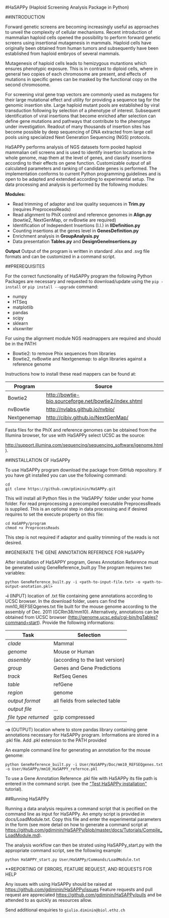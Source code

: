 #HaSAPPy (Haploid Screening Analysis Package in Python)



##INTRODUCTION

Forward genetic screens are becoming increasingly useful as approaches to unveil the complexity of cellular mechanisms. Recent introduction of mammalian haploid cells opened the possibility to perform forward genetic screens using insertional mutagenesis in mammals. Haploid cells have originally been obtained from human tumors and subsequently have been established from haploid embryos of several mammals.

Mutagenesis of haploid cells leads to hemizygous mutantions which ensures phenotypic exposure. This is in contrast to diploid cells, where in general two copies of each chromosome are present, and effects of mutations in specific genes can be masked by the functional copy on the second chromosome.

For screening viral gene trap vectors are commonly used as mutagens for their large mutational effect and utility for providing a sequence tag for the genomic insertion site. Large haploid mutant pools are established by viral transduction following by selection of a phenotype of interest. Subsequent identification of viral insertions that become enriched after selection can define gene mutations and pathways that contribute to the phenotype under investigation. Readout of many thousands of insertion sites has become possible by deep sequencing of DNA extracted from large cell pools using specialized Next Generation Sequencing (NGS) protocols.

HaSAPPy performs analysis of NGS datasets form pooled haploid mammalian cell screens and is used to identify insertion locations in the whole genome, map them at the level of genes, and classify insertions according to their effects on gene function. Customizable output of all calculated parameters and ranking of candidate genes is performed. The implementation conforms to current Python programming guidelines and is open to be adapted and extended according to experimental setup. The data processing and analysis is performed by the following modules:

**Modules:**
 - Read trimming of adaptor and low quality sequences in **Trim.py** (requires PreprocessReads)
 - Read alignment to PhiX control and reference genomes in **Align.py** (bowtie2, NextGenMap, or nvBowtie are required)
 - Identification of Independent Insertions (I.I.) in **IIDefinition.py**
 - Counting insertions at the genes level in **GenesDefinition.py**
 - Enrichment analysis in **GroupAnalysis.py**
 - Data presentation **Tables.py** and **DesignGeneInsertions.py**

**Output**
Output of the program is written in standard .xlsx and .svg file formats and can be customized in a command script.


##PREREQUISITES

For the correct functionality of HaSAPPy program the following Python Packages are necessary and requested to download/update using the `pip -install` or `pip install --upgrade` command:
 - numpy
 - HTSeq
 - matplotlib
 - pandas
 - scipy
 - sklearn
 - xlsxwriter
 
For using the alignment module NGS readmappers are required and should be in the PATH:
- Bowtie2: to remove Phix sequences from libraries
- Bowtie2, nvBowtie and Nextgenemap: to align libraries against a reference genome

Instructions how to install these read mappers can be found at:

| Program     | Source                                                |
| ----------- | ------------------------------------------------------|
| Bowtie2     | http://bowtie-bio.sourceforge.net/bowtie2/index.shtml |
| nvBowtie    | http://nvlabs.github.io/nvbio/                        |
| Nextgenemap | http://cibiv.github.io/NextGenMap/                    |

Fasta files for the PhiX and reference genomes can be obtained from the Illumina browser, for use with HaSAPPy select UCSC as the source:

http://support.illumina.com/sequencing/sequencing_software/igenome.html). 


##INSTALLATION OF HaSAPPy

To use HaSAPPy program download the package from GitHub repository. If you have git installed you can use the following command:
```
cd
git clone https://github.com/gdiminin/HaSAPPy.git
```
This will install all Python files in the 'HaSAPPy' folder under your home folder. For read preprocessing a precompiled executable PreprocessReads is supplied. This is an optional step in data processing and if desired requires to set the execute property on this file:
```
cd HaSAPPy/program
chmod +x PreprocessReads
```

This step is not required if adaptor and quality trimming of the reads is not desired.


##GENERATE THE GENE ANNOTATION REFERENCE FOR HaSAPPy

After installation of HaSAPPY program, Genes Annotation Reference must be generated using GeneReference_built.py
The program requires two variables:

`python GeneReference_built.py -i <path-to-input-file.txt> -o <path-to-output-anotation.pkl>`

**-i** (INPUT) 	location of .txt file containing gene annotations according to UCSC browser. In the download folder, users can find the mm10_REFSEQgenes.txt file built for the mouse genome according to the assembly of Dec. 2011 (GCRm38/mm10). Alternatively, annotations can be obtained from UCSC browser (http://genome.ucsc.edu/cgi-bin/hgTables?command=start). Provide the following informations:	

| Task | Selection |
| --- | --- |
| *clade*	| Mammal |
| *genome* | Mouse or Human |
| *assembly* | (according to the last version) |
| *group*	| Genes and Gene Predictions |
| *track*	| RefSeq Genes |
| *table*	| refGene |
| *region* | genome |
| *output format*	| all fields from selected table |
| *output file* |	… |
| *file type returned* | gzip compressed |

**-o** (OUTPUT)	location where to store pandas library containing gene annotations necessary for HaSAPPy program. Informations are stored in a .pkl file. Add .pkl extension to the PATH provided

An example command line for generating an annotation for the mouse genome:
```
python GeneReference_built.py -i User/HaSAPPy/Doc/mm10_REFSEQgenes.txt -o User/HaSAPPy/mm10_HaSAPPY_refernce.pkl
```

To use a Gene Annotation Reference .pkl file with HaSAPPy its file path is entered in the command script. (see the ["Test HaSAPPy installation"](../blob/master/docs/Tutorials/Test_HaSAPPy_installation.md) tutorial).


##Running HaSAPPy

Running a data analysis requires a command script that is pecified on the command line as input for HaSAPPy. An empty script is provided in docs/LoadModule.txt. Copy this file and enter the experimental parameters in the form (see more detail on how to generate a command script at https://github.com/gdiminin/HaSAPPy/blob/master/docs/Tutorials/Compile_LoadModule.md).

The analysis workflow can then be strated using HaSAPPy_start.py with the appropriate command script, see the following example:

```
python HaSAPPY_start.py User/HaSAPPy/Commands/LoadModule.txt
```




**REPORTING OF ERRORS, FEATURE REQUEST, AND REQUESTS FOR HELP

Any issues with using HaSAPPy should be raised at https://github.com/gdiminin/HaSAPPy/issues
Feature requests and pull request are appreciated https://github.com/gdiminin/HaSAPPy/pulls
and be attended to as quickly as resources allow.

Send additional enquiries to `giulio.diminin@biol.ethz.ch`



